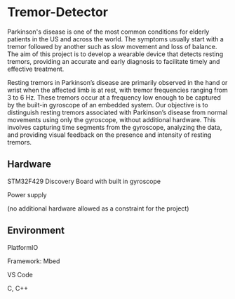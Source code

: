 # Tremor-Detector
Parkinson's disease is one of the most common conditions for elderly patients in the US and across the world. The symptoms usually start with a tremor followed by another such as slow movement and loss of balance. The aim of this project is to develop a wearable device that detects resting tremors, providing an accurate and early diagnosis to facilitate timely and effective treatment.

Resting tremors in Parkinson’s disease are primarily observed in the hand or wrist when the affected limb is at rest, with tremor frequencies ranging from 3 to 6 Hz. These tremors occur at a frequency low enough to be captured by the built-in gyroscope of an embedded system. Our objective is to distinguish resting tremors associated with Parkinson’s disease from normal movements using only the gyroscope, without additional hardware. This involves capturing time segments from the gyroscope, analyzing the data, and providing visual feedback on the presence and intensity of resting tremors.

## Hardware
STM32F429 Discovery Board with built in gyroscope

Power supply

(no additional hardware allowed as a constraint for the project)

## Environment
PlatformIO

Framework: Mbed

VS Code

C, C++
